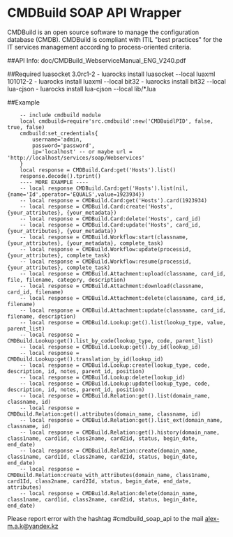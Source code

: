 # CMDBuild SOAP API Wrapper
CMDBuild is an open source software to manage the configuration database (CMDB).
CMDBuild is compliant with ITIL "best practices" for the IT services management according to process-oriented criteria.

##API Info:
	doc/CMDBuild_WebserviceManual_ENG_V240.pdf 

##Required
	luasocket 3.0rc1-2 - luarocks install luasocket --local
	luaxml 101012-2 - luarocks install luaxml --local
	bit32 - luarocks install bit32 --local
	lua-cjson - luarocks install lua-cjson --local
	lib/*.lua

##Example
```
	-- include cmdbuild module
	local cmdbuild=require'src.cmdbuild':new('CMDBuidlPID', false, true, false)
	cmdbuild:set_credentials{
		username='admin, 
		password='password', 
		ip='localhost' -- or maybe url = 'http://localhost/services/soap/Webservices'
	}
	local response = CMDBuild.Card:get('Hosts').list()
	response.decode().tprint()
	---- MORE EXAMPLE ----
	-- local response CMDBuild.Card:get('Hosts').list(nil, {name='Id',operator='EQUALS',value=1923934})
	-- local response = CMDBuild.Card:get('Hosts').card(1923934)
	-- local response = CMDBuild.Card:create('Hosts', {your_attributes}, {your_metadata})
	-- local response = CMDBuild.Card:delete('Hosts', card_id)
	-- local response = CMDBuild.Card:update('Hosts', card_id, {your_attributes}, {your_metadata})
	-- local response = CMDBuild.Workflow:start(classname, {your_attributes}, {your_metadata}, complete_task)
	-- local response = CMDBuild.Workflow:update(processid, {your_attributes}, complete_task)
	-- local response = CMDBuild.Workflow:resume(processid, {your_attributes}, complete_task)
	-- local response = CMDBuild.Attachment:upload(classname, card_id, file, filename, category, description)
	-- local response = CMDBuild.Attachment:download(classname, card_id, filename)
	-- local response = CMDBuild.Attachment:delete(classname, card_id, filename)
	-- local response = CMDBuild.Attachment:update(classname, card_id, filename, description)
	-- local response = CMDBuild.Lookup:get().list(lookup_type, value, parent_list)
	-- local response = CMDBuild.Lookup:get().list_by_code(lookup_type, code, parent_list)
	-- local response = CMDBuild.Lookup:get().by_id(lookup_id)
	-- local response = CMDBuild.Lookup:get().translation_by_id(lookup_id)
	-- local response = CMDBuild.Lookup:create(lookup_type, code, description, id, notes, parent_id, position)
	-- local response = CMDBuild.Lookup:delete(lookup_id)
	-- local response = CMDBuild.Lookup:update(lookup_type, code, description, id, notes, parent_id, position)
	-- local response = CMDBuild.Relation:get().list(domain_name, classname, id)
	-- local response = CMDBuild.Relation:get().attributes(domain_name, classname, id)
	-- local response = CMDBuild.Relation:get().list_ext(domain_name, classname, id)
	-- local response = CMDBuild.Relation:get().history(domain_name, class1name, card1id, class2name, card2id, status, begin_date, end_date)
	-- local response = CMDBuild.Relation:create(domain_name, class1name, card1Id, class2name, card2Id, status, begin_date, end_date)
	-- local response = CMDBuild.Relation:create_with_attributes(domain_name, class1name, card1Id, class2name, card2Id, status, begin_date, end_date, attributes)
	-- local response = CMDBuild.Relation:delete(domain_name, class1name, card1id, class2name, card2id, status, begin_date, end_date)
```

Please report error with the hashtag #cmdbuild_soap_api to the mail <alex-m.a.k@yandex.kz>

